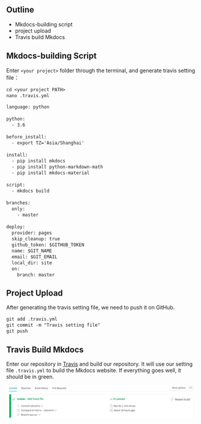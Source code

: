 ## Outline
* Mkdocs-building script
* project upload
* Travis build Mkdocs

## Mkdocs-building Script
Enter `<your project>` folder through the terminal, and generate travis setting file：
```
cd <your project PATH>
nano .travis.yml
```
```
language: python

python:
  - 3.6

before_install:
  - export TZ='Asia/Shanghai'

install:
  - pip install mkdocs
  - pip install python-markdown-math
  - pip install mkdocs-material

script:
  - mkdocs build

branches:
  only:
    - master

deploy:
  provider: pages
  skip_cleanup: true
  github_token: $GITHUB_TOKEN
  name: $GIT_NAME
  email: $GIT_EMAIL
  local_dir: site
  on:
    branch: master

```

## Project Upload
After generating the travis setting file, we need to push it on GitHub.
```
git add .travis.yml
git commit -m "Travis setting file"
git push
```

## Travis Build Mkdocs
Enter our repository in [Travis](https://travis-ci.org/) and build our repository.
It will use our setting file `.travis.yml` to build the Mkdocs website.
If everything goes well, it should be in green.

![Travis-Build-01](img/Travis-Build-01.jpg)
